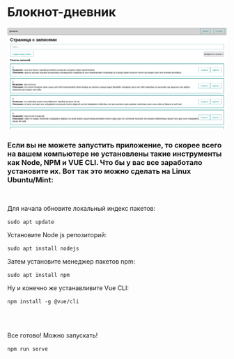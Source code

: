 # Блокнот-дневник

![иллюстрация](illustration.png) <br>

### Если вы не можете запустить приложение, то скорее всего на вашем компьютере не установлены такие инструменты как Node, NPM и VUE CLI. Что бы у вас все заработало установите их. Вот так это можно сделать на Linux Ubuntu/Mint:

<br>

Для начала обновите локальный индекс пакетов:
```
sudo apt update
```

Установите Node js репозиторий:
```
sudo apt install nodejs
```

Затем установите менеджер пакетов npm:
```
sudo apt install npm
```

Ну и конечно же устанавливите Vue CLI:
```
npm install -g @vue/cli
```

<br><br>


Все готово! Можно запускать!
```
npm run serve
```

<br>

